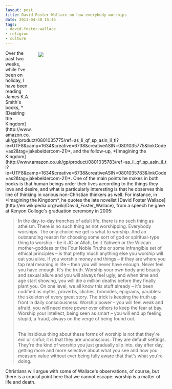 ```yaml
---
layout: post
title: David Foster Wallace on how everybody worships
date: 2013-04-30 15:46
tags:
- david-foster-wallace
- religion
- culture
---
```

<div style="float: right; margin: 5px 1px 0px 20px; width: 400px; height: 267px;"><img src="https://dl.dropboxusercontent.com/u/3897986/Jake%20Blog%20Images/sunset%20bench.jpg"></div>
Over the past two weeks, while I've been on holiday, I have been reading James K.A. Smith's books, *[Desiring the Kingdom](http://www.amazon.co.uk/gp/product/0801035775/ref=as_li_qf_sp_asin_il_tl?ie=UTF8&camp=1634&creative=6738&creativeASIN=0801035775&linkCode=as2&tag=jakebeldercom-21)*, and the follow-up, *[Imagining the Kingdom](http://www.amazon.co.uk/gp/product/0801035783/ref=as_li_qf_sp_asin_il_tl?ie=UTF8&camp=1634&creative=6738&creativeASIN=0801035783&linkCode=as2&tag=jakebeldercom-21)*. One of the main points he makes in both books is that human beings order their lives according to the things they love and desire, and what is particularly interesting is that he observes this line of thinking in various non-Christian thinkers as well. For instance, in *Imagining the Kingdom*, he quotes the late novelist [David Foster Wallace](http://en.wikipedia.org/wiki/David_Foster_Wallace), from a speech he gave at Kenyon College's graduation ceremony in 2005:

<blockquote>
In the day-to-day trenches of adult life, there is no such thing as atheism. There is no such thing as not worshipping. Everybody worships. The only choice we get is what to worship. And an outstanding reason for choosing some sort of god or spiritual-type thing to worship – be it JC or Allah, be it Yahweh or the Wiccan mother-goddess or the Four Noble Truths or some infrangible set of ethical principles – is that pretty much anything else you worship will eat you alive. If you worship money and things – if they are where you tap real meaning in life – then you will never have enough. Never feel you have enough. It's the truth. Worship your own body and beauty and sexual allure and you will always feel ugly, and when time and age start showing, you will die a million deaths before they finally plant you. On one level, we all know this stuff already – it's been codified as myths, proverbs, clichés, bromides, epigrams, parables: the skeleton of every great story. The trick is keeping the truth up front in daily consciousness. Worship power – you will feel weak and afraid, you will need more power over others to keep the fear at bay. Worship your intellect, being seen as smart – you will end up feeling stupid, a fraud, always on the verge of being found out.<br><br>

The insidious thing about these forms of worship is not that they're evil or sinful; it is that they are unconscious. They are default settings. They're the kind of worship you just gradually slip into, day after day, getting more and more selective about what you see and how you measure value without ever being fully aware that that's what you're doing.
</blockquote>

Christians will argue with some of Wallace's observations, of course, but there is a crucial point here that we cannot escape: worship is a matter of life and death.
